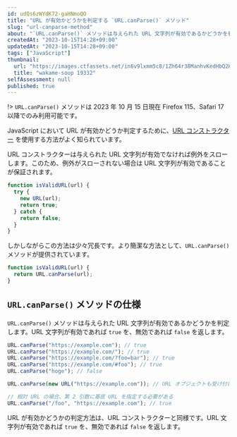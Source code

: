 ```yaml
---
id: udQs6zWYdK72-gaHNmoQO
title: "URL が有効かどうかを判定する `URL.canParse()` メソッド"
slug: "url-canparse-method"
about: "`URL.canParse()` メソッドは与えられた URL 文字列が有効であるかどうかを判定します。URL 文字列が有効であれば `true` を、無効であれば `false` を返します。これは URL コンストラクターを用いた `try...catch` 文による判定よりも簡潔に記述できます。"
createdAt: "2023-10-15T14:28+09:00"
updatedAt: "2023-10-15T14:28+09:00"
tags: ["JavaScript"]
thumbnail:
  url: "https://images.ctfassets.net/in6v9lxmm5c8/1Zh64r38ManhvKedHbQ2Kc/787597ddad6cc18640cd8c3fd5b0477f/wakame-soup_19332.png"
  title: "wakame-soup 19332"
selfAssessment: null
published: true
---
```

!> `URL.canParse()` メソッドは 2023 年 10 月 15 日現在 Firefox 115、Safari 17 以降でのみ利用可能です。

JavaScript において URL が有効かどうか判定するために、[URL コンストラクター](https://developer.mozilla.org/ja/docs/Web/API/URL/URL) を使用する方法がよく知られています。

URL コンストラクターは与えられた URL 文字列が有効でなければ例外をスローします。このため、例外がスローされない場合は URL 文字列が有効であることが保証されます。

```js
function isValidURL(url) {
  try {
    new URL(url);
    return true;
  } catch {
    return false;
  }
}
```

しかしながらこの方法は少々冗長です。より簡潔な方法として、`URL.canParse()` メソッドが提供されています。

```js
function isValidURL(url) {
  return URL.canParse(url);
}
```

## `URL.canParse()` メソッドの仕様

`URL.canParse()` メソッドは与えられた URL 文字列が有効であるかどうかを判定します。URL 文字列が有効であれば `true` を、無効であれば `false` を返します。

```js
URL.canParse("https://example.com"); // true
URL.canParse("https://example.com/"); // true
URL.canParse("https://example.com/?foo=bar"); // true
URL.canParse("https://example.com/#foo"); // true
URL.canParse("hoge"); // false

URL.canParse(new URL("https://example.com")); // URL オブジェクトも受け付ける

// 相対 URL の場合、第 2 引数に基底 URL を指定する必要がある
URL.canParse("/foo", "https://example.com"); // true
```

URL が有効かどうかの判定方法は、URL コンストラクターと同様です。URL 文字列が有効であれば `true` を、無効であれば `false` を返します。
